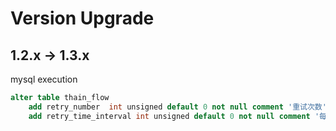 # Version Upgrade

## 1.2.x -> 1.3.x

mysql execution

```sql
alter table thain_flow
    add retry_number  int unsigned default 0 not null comment '重试次数' after scheduling_status,
    add retry_time_interval int unsigned default 0 not null comment '每次重试的间隔，单位秒' after retry_number;
```
